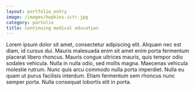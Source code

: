 ```yaml
---
layout: portfolio_entry
image: /images/hopkins-ictr.jpg
category: portolio
title: Continuing medical education
---
```


Lorem ipsum dolor sit amet, consectetur adipiscing elit. Aliquam nec est diam, id cursus dui. Mauris malesuada enim sit amet enim porta fermentum placerat libero rhoncus. Mauris congue ultrices mauris, quis tempor odio sodales vehicula. Nulla in nulla odio, sed mollis magna. Maecenas vehicula molestie rutrum. Nunc quis arcu commodo nulla porta imperdiet. Nulla eu quam ut purus facilisis interdum. Etiam fermentum sem rhoncus nunc semper porta. Nulla consequat lobortis elit in porta.

